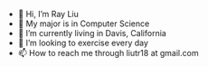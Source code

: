 - 👋 Hi, I’m Ray Liu
- 👀 My major is in Computer Science
- 🌱 I’m currently living in Davis, California
- 💞️ I’m looking to exercise every day
- 📫 How to reach me through liutr18 at gmail.com

<!---
liutr18/liutr18 is a ✨ special ✨ repository because its `README.md` (this file) appears on your GitHub profile.
You can click the Preview link to take a look at your changes.
--->
